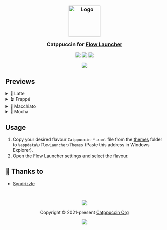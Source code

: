 <h3 align="center">
	<img src="https://raw.githubusercontent.com/catppuccin/catppuccin/main/assets/logos/exports/1544x1544_circle.png" width="100" alt="Logo"/><br/>
	<img src="https://raw.githubusercontent.com/catppuccin/catppuccin/main/assets/misc/transparent.png" height="30" width="0px"/>
	Catppuccin for <a href="https://flowlauncher.com">Flow Launcher</a>
	<img src="https://raw.githubusercontent.com/catppuccin/catppuccin/main/assets/misc/transparent.png" height="30" width="0px"/>
</h3>

<p align="center">
	<a href="https://github.com/catppuccin/flow-launcher/stargazers"><img src="https://img.shields.io/github/stars/catppuccin/flow-launcher?colorA=363a4f&colorB=b7bdf8&style=for-the-badge"></a>
	<a href="https://github.com/catppuccin/flow-launcher/issues"><img src="https://img.shields.io/github/issues/catppuccin/flow-launcher?colorA=363a4f&colorB=f5a97f&style=for-the-badge"></a>
	<a href="https://github.com/catppuccin/flow-launcher/contributors"><img src="https://img.shields.io/github/contributors/catppuccin/flow-launcher?colorA=363a4f&colorB=a6da95&style=for-the-badge"></a>
</p>

<p align="center">
	<img src="assets/preview.png"/>
</p>

## Previews

<details>
<summary>🌻 Latte</summary>
<img src="assets/latte.png"/>
</details>
<details>
<summary>🪴 Frappé</summary>
<img src="assets/frappé.png"/>
</details>
<details>
<summary>🌺 Macchiato</summary>
<img src="assets/macchiato.png"/>
</details>
<details>
<summary>🌿 Mocha</summary>
<img src="assets/mocha.png"/>
</details>

## Usage

1. Copy your desired flavour `Catppuccin-*.xaml` file from the [themes](./themes) folder to `%appdata%/FlowLauncher/Themes` (Paste this address in Windows Explorer).
2. Open the Flow Launcher settings and select the flavour.

## 💝 Thanks to

- [Syndrizzle](https://github.com/syndrizzle)

&nbsp;

<p align="center">
	<img src="https://raw.githubusercontent.com/catppuccin/catppuccin/main/assets/footers/gray0_ctp_on_line.svg?sanitize=true" />
</p>

<p align="center">
	Copyright &copy; 2021-present <a href="https://github.com/catppuccin" target="_blank">Catppuccin Org</a>
</p>

<p align="center">
	<a href="https://github.com/catppuccin/catppuccin/blob/main/LICENSE"><img src="https://img.shields.io/static/v1.svg?style=for-the-badge&label=License&message=MIT&logoColor=d9e0ee&colorA=363a4f&colorB=b7bdf8"/></a>
</p>
